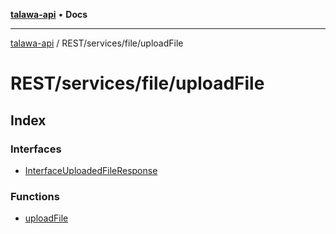 [**talawa-api**](../../../../README.md) • **Docs**

***

[talawa-api](../../../../modules.md) / REST/services/file/uploadFile

# REST/services/file/uploadFile

## Index

### Interfaces

- [InterfaceUploadedFileResponse](interfaces/InterfaceUploadedFileResponse.md)

### Functions

- [uploadFile](functions/uploadFile.md)
